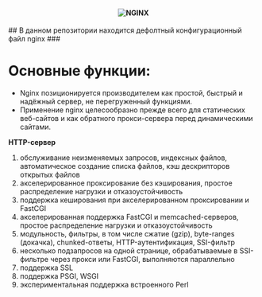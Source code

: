 <h4 align="center">
  <img alt="NGINX" src="https://upload.wikimedia.org/wikipedia/commons/thumb/c/c5/Nginx_logo.svg/440px-Nginx_logo.svg.png">
</h4>
## В данном репозитории находится дефолтный конфигурационный файл nginx ###

# Основные функции:
- Nginx позиционируется производителем как простой, быстрый и надёжный сервер, не перегруженный функциями.
- Применение nginx целесообразно прежде всего для статических веб-сайтов и как обратного прокси-сервера перед динамическими сайтами.


**HTTP-сервер**
<ol>
<li>обслуживание неизменяемых запросов, индексных файлов, автоматическое создание списка файлов, кэш дескрипторов открытых файлов</li>
<li>акселерированное проксирование без кэширования, простое распределение нагрузки и отказоустойчивость</li>
<li>поддержка кеширования при акселерированном проксировании и FastCGI</li>
<li>акселерированная поддержка FastCGI и memcached-серверов, простое распределение нагрузки и отказоустойчивость</li>
<li>модульность, фильтры, в том числе сжатие (gzip), byte-ranges (докачка), chunked-ответы, HTTP-аутентификация, SSI-фильтр</li>
<li>несколько подзапросов на одной странице, обрабатываемые в SSI-фильтре через прокси или FastCGI, выполняются параллельно</li>
<li>поддержка SSL</li>
<li>поддержка PSGI, WSGI</li>
<li>экспериментальная поддержка встроенного Perl</li>
</ol>
